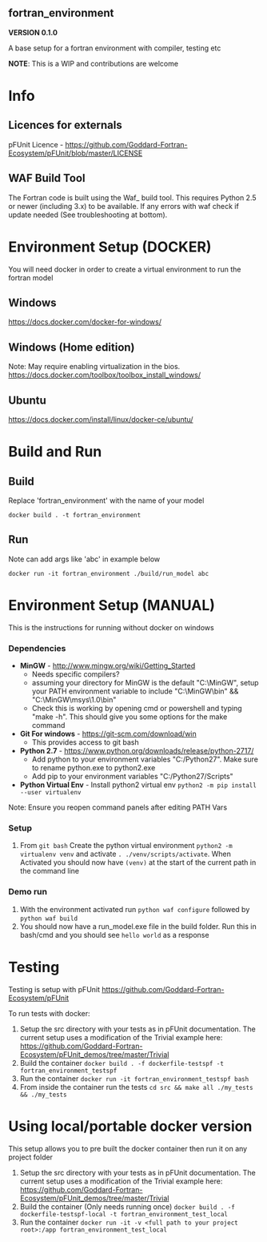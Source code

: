 **fortran_environment**
-----------------------

**VERSION 0.1.0**

A base setup for a fortran environment with compiler, testing etc

**NOTE**: This is a WIP and contributions are welcome

# Info
## Licences for externals
pFUnit Licence - https://github.com/Goddard-Fortran-Ecosystem/pFUnit/blob/master/LICENSE

## WAF Build Tool
The Fortran code is built using the Waf\_ build tool. This requires
Python 2.5 or newer (including 3.x) to be available. If any errors with
waf check if update needed (See troubleshooting at bottom). 

# Environment Setup (DOCKER)
You will need docker in order to create a virtual environment to run the fortran model

## Windows 
https://docs.docker.com/docker-for-windows/

## Windows (Home edition)
Note: May require enabling virtualization in the bios.
https://docs.docker.com/toolbox/toolbox_install_windows/

## Ubuntu
https://docs.docker.com/install/linux/docker-ce/ubuntu/

# Build and Run

## Build

Replace 'fortran_environment' with the name of your model
```
docker build . -t fortran_environment
```

## Run
Note can add args like 'abc' in example below
```
docker run -it fortran_environment ./build/run_model abc
```

# Environment Setup (MANUAL)
This is the instructions for running without docker on windows

### Dependencies
- **MinGW** - http://www.mingw.org/wiki/Getting_Started
  - Needs specific compilers?
  - assuming your directory for MinGW is the default "C:\MinGW", setup your PATH environment variable to include "C:\MinGW\bin"  && "C:\MinGW\msys\1.0\bin"
  - Check this is working by opening cmd or powershell and typing "make -h". This should give you some options for the make command
- **Git For windows** - https://git-scm.com/download/win
  - This provides access to git bash
- **Python 2.7** - https://www.python.org/downloads/release/python-2717/
  - Add python to your environment variables "C:/Python27". Make sure to rename python.exe to python2.exe
  - Add pip to your environment variables "C:/Python27/Scripts"
- **Python Virtual Env** - Install python2 virtual env `python2 -m pip install --user virtualenv`

Note: Ensure you reopen command panels after editing PATH Vars

### Setup
1. From `git bash` Create the python virtual environment `python2 -m virtualenv venv` and activate `. ./venv/scripts/activate`. When Activated you should now have `(venv)` at the start of the current path in the command line

### Demo run
1. With the environment activated run `python waf configure` followed by `python waf build`
2. You should now have a run_model.exe file in the build folder. Run this in bash/cmd and you should see `hello world` as a response 

# Testing
Testing is setup with pFUnit https://github.com/Goddard-Fortran-Ecosystem/pFUnit


To run tests with docker:
1. Setup the src directory with your tests as in pFUnit documentation. The current setup uses a modification of the Trivial example here: https://github.com/Goddard-Fortran-Ecosystem/pFUnit_demos/tree/master/Trivial
2. Build the container `docker build . -f dockerfile-testspf -t fortran_environment_testspf`
3. Run the container `docker run -it fortran_environment_testspf bash`
4. From inside the container run the tests `cd src && make all ./my_tests && ./my_tests`

# Using local/portable docker version
This setup allows you to pre built the docker container then run it on any project folder

1. Setup the src directory with your tests as in pFUnit documentation. The current setup uses a modification of the Trivial example here: https://github.com/Goddard-Fortran-Ecosystem/pFUnit_demos/tree/master/Trivial
2. Build the container (Only needs running once) `docker build . -f dockerfile-testspf-local -t fortran_environment_test_local`
3. Run the container `docker run -it -v <full path to your project root>:/app fortran_environment_test_local`